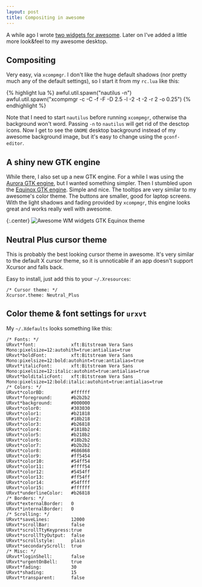 ```yaml
---
layout: post
title: Compositing in awesome
---
```


A while ago I wrote [two widgets for awesome][1]. Later on I've added a little
more look&feel to my awesome desktop.

[1]: /2010/12/04/two-simple-widgets-for-awesome/

## Compositing

Very easy, via `xcompmgr`. I don't like the huge default shadows (nor pretty
much any of the default settings), so I start it from my `rc.lua` like this:

{% highlight lua %}
awful.util.spawn("nautilus -n")
awful.util.spawn("xcompmgr -c -C -f -F -D 2.5 -l -2 -t -2 -r 2 -o 0.25")
{% endhighlight %}

Note that I need to start `nautilus` before running `xcompmgr`, otherwise tha
background won't word. Passing `-n` to `nautilus` will get rid of the desctop
icons. Now I get to see the `GNOME` desktop background instead of my awesome
background image, but it's easy to change using the `gconf-editor`.

## A shiny new GTK engine

While there, I also set up a new GTK engine. For a while I was using the
[Aurora GTK engine][3], but I wanted something simpler. Then I stumbled upon
the [Equinox GTK engine][4].  Simple and nice. The tooltips are very similar to
my awesome's color theme. The buttons are smaller, good for laptop screens.
With the light shadows and fading provided by `xcompmgr`, this engine looks
great and works really well with awesome.

[3]: https://gnome-look.org/content/show.php/Aurora+Gtk+Engine?content=56438
[4]: https://gnome-look.org/content/show.php/Equinox+GTK+Engine?content=121881

{:.center}
![Awesome WM widgets][2]
GTK Equinox theme

[2]: /images/2011/gtk-equinox-theme.png

## Neutral Plus cursor theme

This is probably the best looking cursor theme in awesome. It's very similar to
the default X cursor theme, so it is unnoticable if an app doesn't support
Xcursor and falls back.

Easy to install, just add this to your `~/.Xresources`:

    /* Cursor theme: */
    Xcursor.theme: Neutral_Plus

## Color theme & font settings for `urxvt`

My `~/.Xdefaults` looks something like this:

    /* Fonts: */
    URxvt*font:             xft:Bitstream Vera Sans Mono:pixelsize=12:autohith=true:antialias=true
    URxvt*boldFont:         xft:Bitstream Vera Sans Mono:pixelsize=12:bold:autohint=true:antialias=true
    URxvt*italicFont:       xft:Bitstream Vera Sans Mono:pixelsize=12:italic:autohint=true:antialias=true
    URxvt*bolditalicFont:   xft:Bitstream Vera Sans Mono:pixelsize=12:bold:italic:autohint=true:antialias=true
    /* Colors: */
    URxvt*colorBD:          #ffffff
    URxvt*foreground:       #b2b2b2
    URxvt*background:       #000000
    URxvt*color0:           #303030
    URxvt*color1:           #b21818
    URxvt*color2:           #18b218
    URxvt*color3:           #b26818
    URxvt*color4:           #1818b2
    URxvt*color5:           #b218b2
    URxvt*color6:           #18b2b2
    URxvt*color7:           #b2b2b2
    URxvt*color8:           #686868
    URxvt*color9:           #ff5454
    URxvt*color10:          #54ff54
    URxvt*color11:          #ffff54
    URxvt*color12:          #5454ff
    URxvt*color13:          #ff54ff
    URxvt*color14:          #54ffff
    URxvt*color15:          #ffffff
    URxvt*underlineColor:   #b26818
    /* Borders: */
    URxvt*externalBorder:   0
    URxvt*internalBorder:   0
    /* Scrolling: */
    URxvt*saveLines:        12000
    URxvt*scrollBar:        false
    URxvt*scrollTtyKeypress:true
    URxvt*scrollTtyOutput:  false
    URxvt*scrollstyle:      plain
    URxvt*secondaryScroll:  true
    /* Misc: */
    URxvt*loginShell:       false
    URxvt*urgentOnBell:     true
    URxvt*fading:           30
    URxvt*shading:          15
    URxvt*transparent:      false
